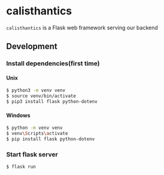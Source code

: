# calisthantics

`calisthantics` is a Flask web framework serving our backend

## Development

### Install dependencies(first time)

#### Unix
```sh
$ python3 -m venv venv
$ source venv/bin/activate
$ pip3 install flask python-dotenv
```

#### Windows
```sh
$ python -m venv venv
$ venv\Scripts\activate
$ pip install flask python-dotenv
```

### Start flask server

```sh
$ flask run
```